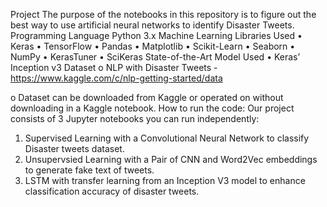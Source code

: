 Project
The purpose of the notebooks in this repository is to figure out the best way to use artificial neural networks to identify Disaster Tweets. 
Programming Language
Python 3.x
Machine Learning Libraries Used
•	Keras
•	TensorFlow
•	Pandas
•	Matplotlib
•	Scikit-Learn
•	Seaborn
•	NumPy
•	KerasTuner
•	SciKeras
State-of-the-Art Model Used
•	Keras’ Inception v3
Dataset
o	NLP with Disaster Tweets - https://www.kaggle.com/c/nlp-getting-started/data

o	Dataset can be downloaded from Kaggle or operated on without downloading in a Kaggle notebook.
How to run the code:
Our project consists of 3 Jupyter notebooks you can run independently:
1.	Supervised Learning with a Convolutional Neural Network to classify Disaster tweets dataset.
2.	Unsupervsied Learning with a Pair of CNN and Word2Vec embeddings to generate fake text of tweets.
3.	LSTM with transfer learning from an Inception V3 model to enhance classification accuracy of disaster tweets.
